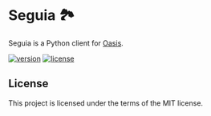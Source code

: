 # Seguia 🏞

Seguia is a Python client for [Oasis](https://github.com/toch/oasis).

[![version](https://img.shields.io/badge/version-unreleased-blue.svg)](./CHANGELOG.md)
[![license](https://img.shields.io/badge/license-MIT-blue.svg)](./LICENSE.md)

## License

This project is licensed under the terms of the MIT license.
